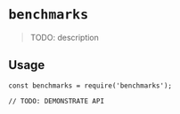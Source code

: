 # `benchmarks`

> TODO: description

## Usage

```
const benchmarks = require('benchmarks');

// TODO: DEMONSTRATE API
```
